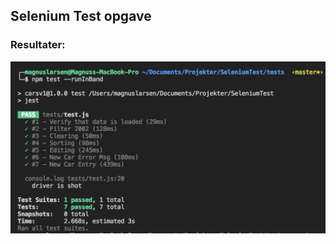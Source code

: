 ## Selenium Test opgave

### Resultater:
![alt text](https://raw.githubusercontent.com/mawmaw1/SeleniumTest/master/img/1.png "1")
